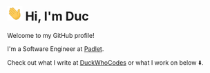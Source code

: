 # <img src="https://github.com/hellovietduc/hellovietduc/blob/master/hi.gif" width="35" /> Hi, I'm Duc

Welcome to my GitHub profile!

I'm a Software Engineer at [Padlet](https://padlet.com).

Check out what I write at [DuckWhoCodes](https://duckwho.codes) or what I work on below ⬇️.
